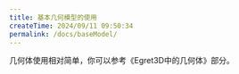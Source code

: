 ```yaml
---
title: 基本几何模型的使用
createTime: 2024/09/11 09:50:34
permalink: /docs/baseModel/
---
```


几何体使用相对简单，你可以参考《Egret3D中的几何体》部分。